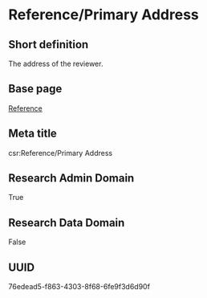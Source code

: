 # Reference/Primary Address
## Short definition
The address of the reviewer.
## Base page
[Reference](../Objects/Reference.md)
## Meta title
csr:Reference/Primary Address
## Research Admin Domain
True
## Research Data Domain
False
## UUID
76edead5-f863-4303-8f68-6fe9f3d6d90f

